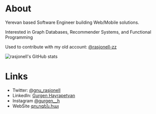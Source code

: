 # About
Yerevan based Software Engineer building Web/Mobile solutions.

Interested in Graph Databases, Recommender Systems, and Functional Programming

Used to contribute with my old account: [@rasjonell-zz](https://github.com/rasjonell-zz)

![rasjonell's GitHub stats](https://github-readme-stats.vercel.app/api?username=rasjonell)

# Links
- Twitter: [@gnu_rasjonell](https://twitter.com/gnu_rasjonell)
- LinkedIn: [Gurgen Hayrapetyan](https://linkedin.com/in/gurgenhayrapetyan)
- Instagram [@gurgen__h](https://instagram.com/gurgen__h)
- WebSite [գուրգեն․հայ](https://www.գուրգեն.հայ)
